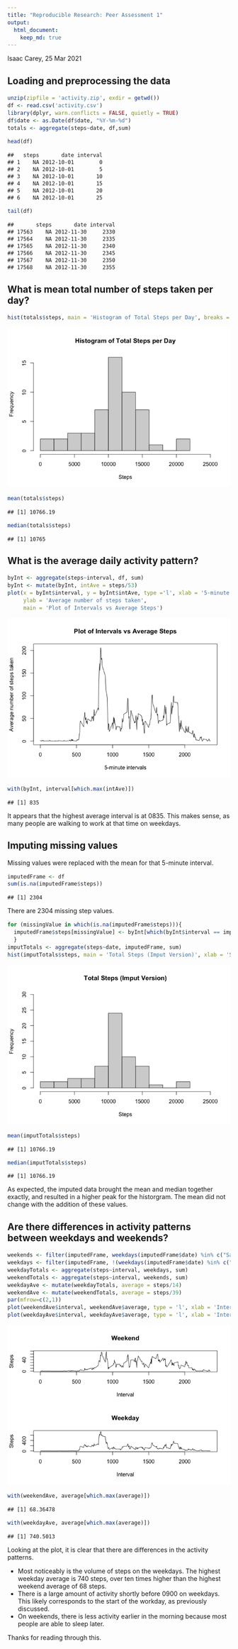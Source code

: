```yaml
---
title: "Reproducible Research: Peer Assessment 1"
output: 
  html_document: 
    keep_md: true
---
```

Isaac Carey, 25 Mar 2021

## Loading and preprocessing the data

```r
unzip(zipfile = 'activity.zip', exdir = getwd())
df <- read.csv('activity.csv')
library(dplyr, warn.conflicts = FALSE, quietly = TRUE)
df$date <- as.Date(df$date, "%Y-%m-%d")
totals <- aggregate(steps~date, df,sum)
```

```r
head(df)
```

```
##   steps       date interval
## 1    NA 2012-10-01        0
## 2    NA 2012-10-01        5
## 3    NA 2012-10-01       10
## 4    NA 2012-10-01       15
## 5    NA 2012-10-01       20
## 6    NA 2012-10-01       25
```

```r
tail(df)
```

```
##       steps       date interval
## 17563    NA 2012-11-30     2330
## 17564    NA 2012-11-30     2335
## 17565    NA 2012-11-30     2340
## 17566    NA 2012-11-30     2345
## 17567    NA 2012-11-30     2350
## 17568    NA 2012-11-30     2355
```
## What is mean total number of steps taken per day?

```r
hist(totals$steps, main = 'Histogram of Total Steps per Day', breaks = 15, xlab = 'Steps', xlim = c(0, 25000))
```

![](PA1_template_files/figure-html/unnamed-chunk-3-1.png)<!-- -->

```r
mean(totals$steps)
```

```
## [1] 10766.19
```

```r
median(totals$steps)
```

```
## [1] 10765
```

## What is the average daily activity pattern?

```r
byInt <- aggregate(steps~interval, df, sum)
byInt <- mutate(byInt, intAve = steps/53)
plot(x = byInt$interval, y = byInt$intAve, type ='l', xlab = '5-minute intervals', 
     ylab = 'Average number of steps taken', 
     main = 'Plot of Intervals vs Average Steps')
```

![](PA1_template_files/figure-html/unnamed-chunk-4-1.png)<!-- -->

```r
with(byInt, interval[which.max(intAve)])
```

```
## [1] 835
```

It appears that the highest average interval is at 0835. This makes sense, as many people are walking to work at that time on weekdays.

## Imputing missing values
Missing values were replaced with the mean for that 5-minute interval.

```r
imputedFrame <- df
sum(is.na(imputedFrame$steps))
```

```
## [1] 2304
```

There are 2304 missing step values.


```r
for (missingValue in which(is.na(imputedFrame$steps))){
  imputedFrame$steps[missingValue] <- byInt[which(byInt$interval == imputedFrame$interval[missingValue]), 'intAve']
  }
imputTotals <- aggregate(steps~date, imputedFrame, sum)
hist(imputTotals$steps, main = 'Total Steps (Imput Version)', xlab = 'Steps', breaks = 15, ylim = c(0, 30), xlim = c(0, 25000))
```

![](PA1_template_files/figure-html/unnamed-chunk-6-1.png)<!-- -->

```r
mean(imputTotals$steps)
```

```
## [1] 10766.19
```

```r
median(imputTotals$steps)
```

```
## [1] 10766.19
```

As expected, the imputed data brought the mean and median together exactly, and resulted in a higher peak for the historgram. The mean did not change with the addition of these values.

## Are there differences in activity patterns between weekdays and weekends?

```r
weekends <- filter(imputedFrame, weekdays(imputedFrame$date) %in% c("Saturday", "Sunday"))
weekdays <- filter(imputedFrame, !(weekdays(imputedFrame$date) %in% c("Saturday", "Sunday")))
weekdayTotals <- aggregate(steps~interval, weekdays, sum)
weekendTotals <- aggregate(steps~interval, weekends, sum)
weekdayAve <- mutate(weekdayTotals, average = steps/14)
weekendAve <- mutate(weekendTotals, average = steps/39)
par(mfrow=c(2,1))
plot(weekendAve$interval, weekendAve$average, type = 'l', xlab = 'Interval', ylab = 'Steps', main = 'Weekend')
plot(weekdayAve$interval, weekdayAve$average, type = 'l', xlab = 'Interval', ylab = 'Steps', main = 'Weekday')
```

![](PA1_template_files/figure-html/unnamed-chunk-7-1.png)<!-- -->

```r
with(weekendAve, average[which.max(average)])
```

```
## [1] 68.36478
```

```r
with(weekdayAve, average[which.max(average)])
```

```
## [1] 740.5013
```

Looking at the plot, it is clear that there are differences in the activity patterns. 

* Most noticeably is the volume of steps on the weekdays. The highest weekday average is 740 steps, over ten times higher than the highest weekend average of 68 steps.
* There is a large amount of activity shortly before 0900 on weekdays. This likely corresponds to the start of the workday, as previously discussed.
* On weekends, there is less activity earlier in the morning because most people are able to sleep later.

Thanks for reading through this. 
